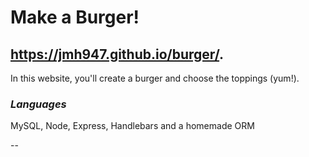 # **Make a Burger!**
https://jmh947.github.io/burger/.
---
In this website, you'll create a burger and choose the toppings (yum!). 

### *Languages*
MySQL, Node, Express, Handlebars and a homemade ORM 

--
